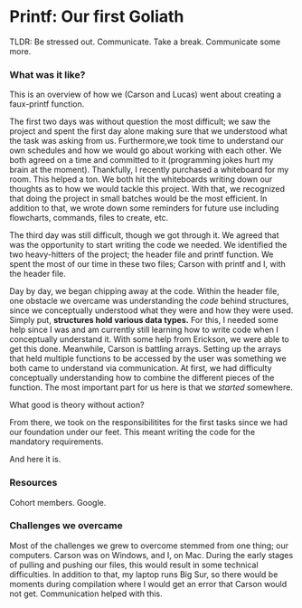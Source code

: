 # Printf: Our first Goliath

TLDR: Be stressed out. Communicate. Take a break. Communicate some more.

### What was it like?

This is an overview of how we (Carson and Lucas) went about creating
a faux-printf function.

The first two days was without question the most difficult; we saw the project
and spent the first day alone making sure that we understood what the task was
asking from us. Furthermore,we took time to understand our own schedules
and how we would go about working with each other. We both agreed on a time and
committed to it (programming jokes hurt my brain at the moment).
Thankfully, I recently purchased a whiteboard for my room. This helped a ton.
We both hit the whiteboards writing down our thoughts as to how we would
tackle this project. With that, we recognized that doing the project in small
batches would be the most efficient. In addition to that, we wrote down some
reminders for future use including flowcharts, commands, files to create, etc.

The third day was still difficult, though we got through it. We agreed that was
the opportunity to start writing the code we needed. We identified
the two heavy-hitters of the project; the header file and printf function.
We spent the most of our time in these two files; Carson with printf and I,
with the header file.

Day by day, we began chipping away at the code. Within the header file, one
obstacle we overcame was understanding the _code_ behind structures, since we
conceptually understood what they were and how they were used. Simply put,
**structures hold various data types.** For this, I needed some help since
I was and am currently still learning how to write code when I conceptually
understand it. With some help from Erickson, we were able to get this done.
Meanwhile, Carson is battling arrays. Setting up the arrays that held multiple
functions to be accessed by the user was something we both came to understand
via communication. At first, we had difficulty conceptually understanding how
to combine the different pieces of the function. The most important part for us
here is that we *started* somewhere.

What good is theory without action?

From there, we took on the responsibilitites for the first tasks since we had
our foundation under our feet. This meant writing the code for the mandatory
requirements.

And here it is.

### Resources

Cohort members. Google.

### Challenges we overcame

Most of the challenges we grew to overcome stemmed from one thing;
our computers. Carson was on Windows, and I, on Mac. During the early stages
of pulling and pushing our files, this would result in some technical
difficulties. In addition to that, my laptop runs Big Sur, so there would be
moments during compilation where I would get an error that Carson would not get.
Communication helped with this.